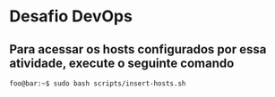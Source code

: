 # Desafio DevOps

## Para acessar os hosts configurados por essa atividade, execute o seguinte comando

```console
foo@bar:~$ sudo bash scripts/insert-hosts.sh
```